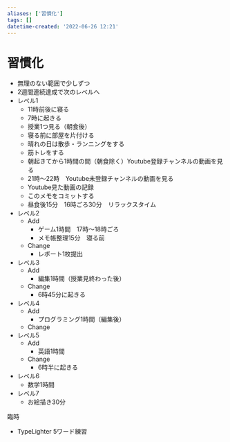 ```yaml
---
aliases: ['習慣化']
tags: []
datetime-created: '2022-06-26 12:21'
---
```


# 習慣化
- 無理のない範囲で少しずつ
- 2週間連続達成で次のレベルへ
- レベル1
	- 11時前後に寝る
	- 7時に起きる
	- 授業1つ見る（朝食後）
	- 寝る前に部屋を片付ける
	- 晴れの日は散歩・ランニングをする
	- 筋トレをする
	- 朝起きてから1時間の間（朝食除く）Youtube登録チャンネルの動画を見る
	- 21時～22時　Youtube未登録チャンネルの動画を見る
	- Youtube見た動画の記録
	- このメモをコミットする
	- 昼食後15分　16時ごろ30分　リラックスタイム
- レベル2
	- Add
		- ゲーム1時間　17時～18時ごろ
		- メモ帳整理15分　寝る前
	- Change
		- レポート1枚提出
- レベル3
	- Add
		- 編集1時間（授業見終わった後）
	- Change
		- 6時45分に起きる
- レベル4
	- Add
		- プログラミング1時間（編集後）
	- Change
- レベル5
	- Add
		- 英語1時間
	- Change
		- 6時半に起きる
- レベル6
	- 数学1時間
- レベル7
	- お絵描き30分

臨時
- TypeLighter 5ワード練習